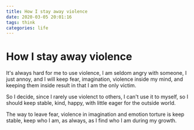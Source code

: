 ```yaml
---
title: How I stay away violence
date: 2020-03-05 20:01:16
tags: think
categories: life
---
```



<!--more-->

# How I stay away violence

It's always hard for me to use violence, I am seldom angry with someone, I just annoy, and I will keep fear, imagination, violence inside my mind, and keeping them inside result in that I am the only victim.

So I decide, since I rarely use violenct to others, I can't use it to myself, so I should keep stable, kind, happy, with little eager for the outside world. 

The way to leave fear, violence in imagination and emotion torture is keep stable, keep who I am, as always, as I find who I am during my growth.
